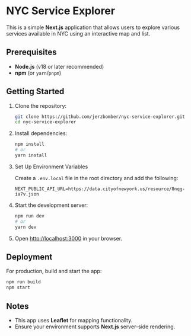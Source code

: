 # NYC Service Explorer

This is a simple **Next.js** application that allows users to explore various services available in NYC using an interactive map and list.

## Prerequisites

- **Node.js** (v18 or later recommended)
- **npm** (or `yarn`/`pnpm`)

## Getting Started

1. Clone the repository:

   ```bash
   git clone https://github.com/jerzbomber/nyc-service-explorer.git
   cd nyc-service-explorer
   ```

2. Install dependencies:

   ```bash
   npm install
   # or
   yarn install
   ```

3. Set Up Environment Variables

   Create a `.env.local` file in the root directory and add the following:

   ```env
   NEXT_PUBLIC_API_URL=https://data.cityofnewyork.us/resource/8nqg-ia7v.json
   ```

4. Start the development server:

   ```bash
   npm run dev
   # or
   yarn dev
   ```

5. Open [http://localhost:3000](http://localhost:3000) in your browser.

## Deployment

For production, build and start the app:

```bash
npm run build
npm start
```

## Notes

- This app uses **Leaflet** for mapping functionality.
- Ensure your environment supports **Next.js** server-side rendering.
